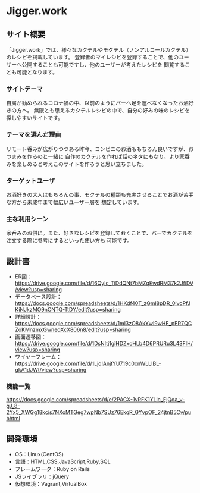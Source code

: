 # Jigger.work

## サイト概要
「Jigger.work」では、様々なカクテルやモクテル（ノンアルコールカクテル）のレシピを掲載しています。
登録者のマイレシピを登録することで、他のユーザーへ公開することも可能ですし、他のユーザーが考えたレシピを
閲覧することも可能となります。

### サイトテーマ
自粛が勧められるコロナ禍の中、以前のようにバーへ足を運べなくなったお酒好きの方へ。
無限とも思えるカクテルレシピの中で、自分の好みの味のレシピを探しやすいサイトです。

### テーマを選んだ理由
リモート呑みが広がりつつある昨今、コンビニのお酒ももちろん良いですが、おつまみを作るのと一緒に
自作のカクテルを作れば話のネタにもなり、より家呑みを楽しめると考えこのサイトを作ろうと思い立ちました。

### ターゲットユーザ
お酒好きの大人はもちろんの事、モクテルの種類も充実させることでお酒が苦手な方から未成年まで幅広いユーザー層を
想定しています。

### 主な利用シーン
家呑みのお供に。また、好きなレシピを登録しておくことで、バーでカクテルを注文する際に参考にするといった使い方も
可能です。

## 設計書
- ER図：https://drive.google.com/file/d/16QyIc_TiDdQNt7bMZqKwdRM37k2JfiDV/view?usp=sharing
- データベース設計：https://docs.google.com/spreadsheets/d/1HKdf40T_zGml8pDR_0ivoPfJKiNJkzMO9nCNTQ-TtDY/edit?usp=sharing
- 詳細設計：https://docs.google.com/spreadsheets/d/1ml3zO8AkYwl9wHE_pER7QCZoKMnzmxGwneqXcX806n8/edit?usp=sharing
- 画面遷移図：https://drive.google.com/file/d/1DsNItj1giHDZxoHLb4D6PRURu3L43FIH/view?usp=sharing
- ワイヤーフレーム：https://drive.google.com/file/d/1LjqIAnjtYU719c0cnWLLIBL-gkA1dJWt/view?usp=sharing

### 機能一覧
<https://docs.google.com/spreadsheets/d/e/2PACX-1vRFK1YLlc_EjQoa_v-gJ_8-2Yx5_XWGg18kcis7NXoMTGeg7wpNb7SUz76EkqR_GYvpOF_24jtnB5Cv/pubhtml>

## 開発環境
- OS：Linux(CentOS)
- 言語：HTML,CSS,JavaScript,Ruby,SQL
- フレームワーク：Ruby on Rails
- JSライブラリ：jQuery
- 仮想環境：Vagrant,VirtualBox
